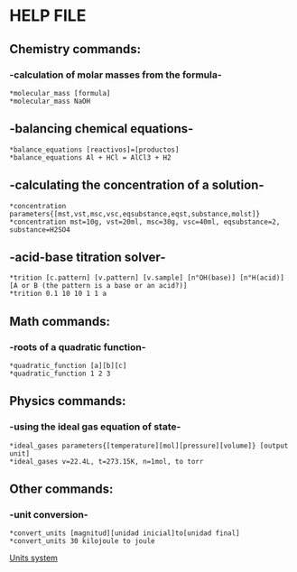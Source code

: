 # HELP FILE

## Chemistry commands:

### -calculation of molar masses from the formula-
    *molecular_mass [formula]
    *molecular_mass NaOH

## -balancing chemical equations-
    *balance_equations [reactivos]=[productos]
    *balance_equations Al + HCl = AlCl3 + H2

## -calculating the concentration of a solution-
    *concentration parameters{[mst,vst,msc,vsc,eqsubstance,eqst,substance,molst]}
    *concentration mst=10g, vst=20ml, msc=30g, vsc=40ml, eqsubstance=2, substance=H2SO4

## -acid-base titration solver-
    *trition [c.pattern] [v.pattern] [v.sample] [n°OH(base)] [n°H(acid)] [A or B (the pattern is a base or an acid?)]
    *trition 0.1 10 10 1 1 a

## Math commands:

### -roots of a quadratic function-
    *quadratic_function [a][b][c]
    *quadratic_function 1 2 3

## Physics commands:

### -using the ideal gas equation of state-
    *ideal_gases parameters{[temperature][mol][pressure][volume]} [output unit]
    *ideal_gases v=22.4L, t=273.15K, n=1mol, to torr

## Other commands:

### -unit conversion-
    *convert_units [magnitud][unidad inicial]to[unidad final]
    *convert_units 30 kilojoule to joule

[Units system](https://github.com/hgrecco/pint/blob/master/pint/default_en.txt)